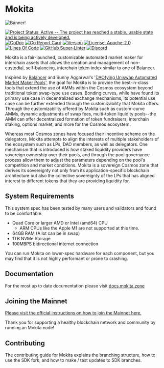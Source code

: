 # Mokita

![Banner!](assets/banner.png)

[![Project Status: Active -- The project has reached a stable, usable
state and is being actively
developed.](https://img.shields.io/badge/repo%20status-Active-green.svg?style=flat-square)](https://www.repostatus.org/#active)
[![GoDoc](https://img.shields.io/badge/godoc-reference-blue?style=flat-square&logo=go)](https://pkg.go.dev/github.com/petri-labs/mokita/v11)
[![Go Report
Card](https://goreportcard.com/badge/github.com/petri-labs/mokita?style=flat-square)](https://goreportcard.com/report/github.com/petri-labs/mokita/v11)
[![Version](https://img.shields.io/github/tag/petri-labs/mokita.svg?style=flat-square)](https://github.com/petri-labs/mokita/releases/latest)
[![License:
Apache-2.0](https://img.shields.io/github/license/petri-labs/mokita.svg?style=flat-square)](https://github.com/petri-labs/mokita/blob/main/LICENSE)
[![Lines Of
Code](https://img.shields.io/tokei/lines/github/petri-labs/mokita?style=flat-square)](https://github.com/petri-labs/mokita)
[![GitHub
Super-Linter](https://img.shields.io/github/workflow/status/petri-labs/mokita/Lint?style=flat-square&label=Lint)](https://github.com/marketplace/actions/super-linter)
[![Discord](https://badgen.net/badge/icon/discord?icon=discord&label)](https://discord.gg/mokita)

Mokita is a fair-launched, customizable automated market maker for
interchain assets that allows the creation and management of
non-custodial, self-balancing, interchain token index similar to one of
Balancer.

Inspired by [Balancer](http://balancer.finance/whitepaper) and Sunny
Aggarwal's '[DAOfying Uniswap Automated Market Maker
Pools](https://www.sunnya97.com/blog/daoifying-uniswap-automated-market-maker-pools)',
the goal for Mokita is to provide the best-in-class tools that extend
the use of AMMs within the Cosmos ecosystem beyond traditional token
swap-type use cases. Bonding curves, while have found its primary use
case in decentralized exchange mechanisms, its potential use case can be
further extended through the customizability that Mokita offers.
Through the customizability offered by Mokita such as custom-curve AMMs,
dynamic adjustments of swap fees, multi-token liquidity pools--the AMM
can offer decentralized formation of token fundraisers, interchain
staking, options market, and more for the Cosmos ecosystem.

Whereas most Cosmos zones have focused their incentive scheme on the
delegators, Mokita attempts to align the interests of multiple
stakeholders of the ecosystem such as LPs, DAO members, as well as
delegators. One mechanism that is introduced is how staked liquidity
providers have sovereign ownership over their pools, and through the
pool governance process allow them to adjust the parameters depending on
the pool's competition and market conditions. Mokita is a sovereign
Cosmos zone that derives its sovereignty not only from its
application-specific blockchain architecture but also the collective
sovereignty of the LPs that has aligned interest to different tokens
that they are providing liquidity for.

## System Requirements

This system spec has been tested by many users and validators and found
to be comfortable:

- Quad Core or larger AMD or Intel (amd64) CPU
  - ARM CPUs like the Apple M1 are not supported at this time.
- 64GB RAM (A lot can be in swap)
- 1TB NVMe Storage
- 100MBPS bidirectional internet connection

You can run Mokita on lower-spec hardware for each component, but you
may find that it is not highly performant or prone to crashing.

## Documentation

For the most up to date documentation please visit
[docs.mokita.zone](https://docs.mokita.zone/)

## Joining the Mainnet

[Please visit the official instructions on how to join the Mainnet
here.](https://docs.mokita.zone/networks/join-mainnet)

Thank you for supporting a healthy blockchain network and community by
running an Mokita node!

## Contributing

The contributing guide for Mokita explains the branching structure, how
to use the SDK fork, and how to make / test updates to SDK branches.
